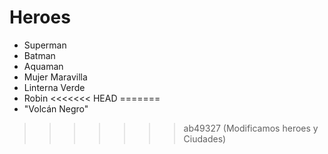 # Heroes

* Superman
* Batman
* Aquaman
* Mujer Maravilla
* Linterna Verde
* Robin
<<<<<<< HEAD
=======
* "Volcán Negro"
>>>>>>> ab49327 (Modificamos heroes y Ciudades)
